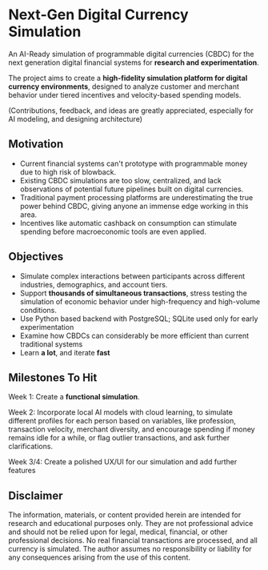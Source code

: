 # Next-Gen Digital Currency Simulation

An AI-Ready simulation of programmable digital currencies (CBDC) for the next generation digital financial systems for **research and experimentation**.

The project aims to create a **high-fidelity simulation platform for digital currency environments**,
designed to analyze customer and merchant behavior under tiered incentives and velocity-based spending models.


(Contributions, feedback, and ideas are greatly appreciated, especially for AI modeling, and designing architecture)

## Motivation

- Current financial systems can't prototype with programmable money due to high risk of blowback. 
- Existing CBDC simulations are too slow, centralized, and lack observations of potential future pipelines built on digital currencies. 
- Traditional payment processing platforms are underestimating the true power behind CBDC, giving anyone an immense edge working in this area.
- Incentives like automatic cashback on consumption can stimulate spending before macroeconomic tools are even applied.

## Objectives
    
- Simulate complex interactions between participants across different industries, demographics, and account tiers. 
- Support **thousands of simultaneous transactions**, stress testing the simulation of economic behavior under high-frequency and high-volume conditions. 
- Use Python based backend with PostgreSQL; SQLite used only for early experimentation
- Examine how CBDCs can considerably be more efficient than current traditional systems
- Learn **a lot**, and iterate **fast**

## Milestones To Hit 

Week 1: Create a **functional simulation**.

Week 2: Incorporate local AI models with cloud learning, to simulate different profiles for each person based on variables, like profession, transaction velocity, merchant diversity, and encourage spending if money remains idle for a while, or flag outlier transactions, and ask further clarifications. 

Week 3/4: Create a polished UX/UI for our simulation and add further features 


## Disclaimer 

The information, materials, or content provided herein are intended for research and educational purposes only. They are not professional advice and should not be relied upon for legal, medical, financial, or other professional decisions. No real financial transactions are processed, and all currency is simulated. The author assumes no responsibility or liability for any consequences arising from the use of this content. 
